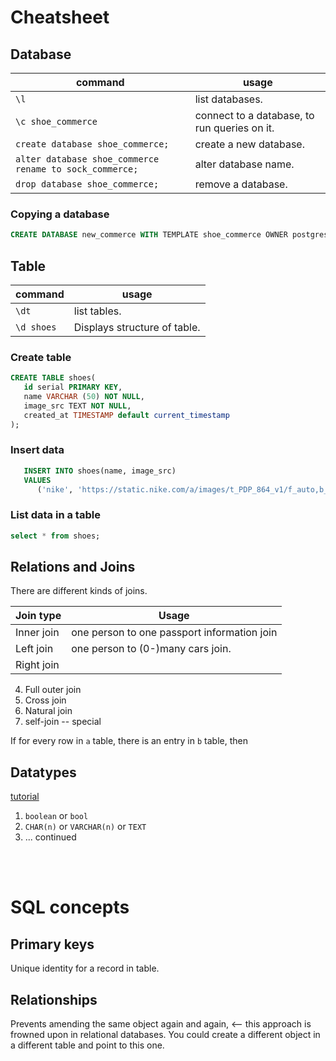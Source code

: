 # Cheatsheet
## Database
| command | usage |
|---------|-------|
| `\l` | list databases. |
| `\c shoe_commerce` | connect to a database, to run queries on it. |
| `create database shoe_commerce;` | create a new database. |
| `alter database shoe_commerce rename to sock_commerce;` | alter database name. |
| `drop database shoe_commerce;` | remove a database. |

### Copying a database
```sql
CREATE DATABASE new_commerce WITH TEMPLATE shoe_commerce OWNER postgres;
```

## Table
| command | usage |
|---------|-------|
| `\dt` | list tables. |
| `\d shoes` | Displays structure of table. |

### Create table
```sql
CREATE TABLE shoes(
   id serial PRIMARY KEY,
   name VARCHAR (50) NOT NULL,
   image_src TEXT NOT NULL,
   created_at TIMESTAMP default current_timestamp
);
```

### Insert data
```sql
   INSERT INTO shoes(name, image_src)
   VALUES
      ('nike', 'https://static.nike.com/a/images/t_PDP_864_v1/f_auto,b_rgb:f5f5f5/25ff6e8e-77e0-43de-b78b-37082b091533/air-jordan-1-mid-shoe-BpARGV.jpg');
```

### List data in a table
```sql
select * from shoes;
```

## Relations and Joins
There are different kinds of joins. 

| Join type | Usage |
|-----------|-------|
| Inner join | one person to one passport information join |
| Left join | one person to (0-)many cars join. |
| Right join | |
4. Full outer join
5. Cross join
6. Natural join
7. self-join -- special

If for every row in `a` table, there is an entry in `b` table, then 


## Datatypes
[tutorial](https://www.postgresqltutorial.com/postgresql-data-types/)

1. `boolean` or `bool`
2.  `CHAR(n)` or `VARCHAR(n)` or `TEXT`
3. ... continued

<br/><br/>
# SQL concepts
## Primary keys
Unique identity for a record in table.

## Relationships
Prevents amending the same object again and again, <-- this approach is frowned upon in relational databases. 
You could create a different object in a different table and point to this one.
